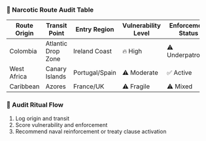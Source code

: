 ### 🚨 Narcotic Route Audit Table
| Route Origin     | Transit Point     | Entry Region     | Vulnerability Level | Enforcement Status |
|------------------|-------------------|------------------|----------------------|---------------------|
| Colombia         | Atlantic Drop Zone| Ireland Coast    | 🔥 High              | ⚠️ Underpatrolled  
| West Africa      | Canary Islands    | Portugal/Spain   | ⚠️ Moderate          | ✅ Active  
| Caribbean        | Azores            | France/UK        | ⚠️ Fragile           | ⚠️ Mixed  

### 🔄 Audit Ritual Flow
1. Log origin and transit  
2. Score vulnerability and enforcement  
3. Recommend naval reinforcement or treaty clause activation
